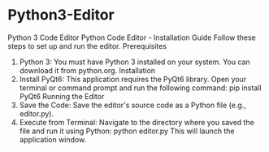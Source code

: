 # Python3-Editor
Python 3 Code Editor
Python Code Editor - Installation Guide 
Follow these steps to set up and run the editor. 
Prerequisites 
1. Python 3: You must have Python 3 installed on your system. You can download it from python.org. 
Installation 
2. Install PyQt6: This application requires the PyQt6 library. Open your terminal or command prompt and run the following command: 
pip install PyQt6 
Running the Editor 
3. Save the Code: Save the editor's source code as a Python file (e.g., editor.py). 
4. Execute from Terminal: Navigate to the directory where you saved the file and run it using Python: 
python editor.py 
This will launch the application window. 
